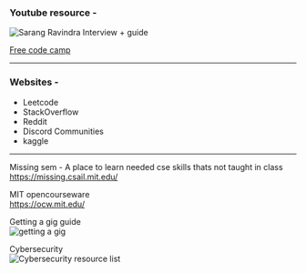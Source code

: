 ### Youtube resource -
![Sarang Ravindra Interview + guide](https://youtu.be/HYUNk48n05k)

[Free code camp](https://www.youtube.com/@freecodecamp)

---
### Websites -
- Leetcode
- StackOverflow
- Reddit
- Discord Communities
- kaggle

---
Missing sem - A place to learn needed cse skills thats not taught in class \
https://missing.csail.mit.edu/

MIT opencourseware \
https://ocw.mit.edu/

Getting a gig guide \
![getting a gig](https://github.com/cassidoo/getting-a-gig#your-resume)

Cybersecurity \
![Cybersecurity resource list](https://github.com/Hack-with-Github/Awesome-Hacking)

